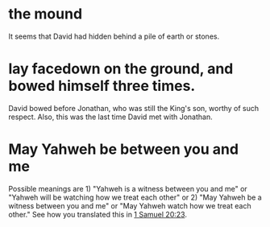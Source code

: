# the mound

It seems that David had hidden behind a pile of earth or stones.

# lay facedown on the ground, and bowed himself three times.

David bowed before Jonathan, who was still the King's son, worthy of such respect. Also, this was the last time David met with Jonathan.

# May Yahweh be between you and me

Possible meanings are 1) "Yahweh is a witness between you and me" or "Yahweh will be watching how we treat each other" or 2) "May Yahweh be a witness between you and me" or "May Yahweh watch how we treat each other." See how you translated this in [1 Samuel 20:23](./22.md).